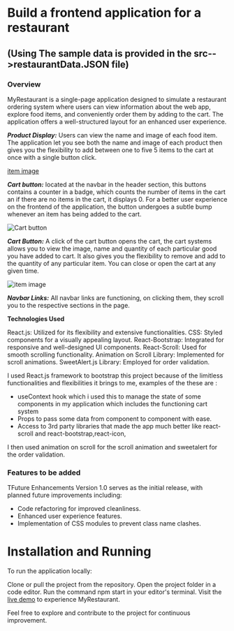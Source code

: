 # Build a frontend application for a restaurant
## (Using  The sample data is provided in the  src-->restaurantData.JSON file)

### Overview

MyRestaurant is a single-page application designed to simulate a restaurant ordering system where users can view information about the web app, explore food items, and conveniently order them by adding to the cart. The application offers a well-structured layout for an enhanced user experience.

***Product Display:*** Users can view the name and image of each food item.
The application let you see both the name and image of each product then gives you the flexibility to add between one to five 5 items to the cart at once with a single button click. 

[item image](https://github.com/codewar193/TASK/upload/main/src/assets/image/Item.png?raw=true)

 ***Cart button:*** located at the navbar in the header section, this buttons contains a counter in a badge, which counts the number of items in the cart an if there are no items in the cart, it displays 0. For a better user experience on the frontend of the application, the button undergoes a subtle bump whenever an item has being added to the cart.

![Cart button](https://github.com/codewar193/TASK/upload/main/src/assets/image/cart_button.png?raw=true)

***Cart Button:*** A click of the cart button opens the cart, the cart systems allows you to view the image, name and quantity of each particular good you have added to cart. It also gives you the flexibility to remove and add to the quantity of any particular item. You can close or open the cart at any given time.

![item image](https://github.com/codewar193/TASK/upload/main/src/assets/image/cart_item.png?raw=true)

***Navbar Links:*** All navbar links are functioning, on clicking them, they scroll you to the respective sections in the page.

**Technologies Used**

React.js: Utilized for its flexibility and extensive functionalities.
CSS: Styled components for a visually appealing layout.
React-Bootstrap: Integrated for responsive and well-designed UI components.
React-Scroll: Used for smooth scrolling functionality.
Animation on Scroll Library: Implemented for scroll animations.
SweetAlert.js Library: Employed for order validation.

I used React.js framework to bootstrap this project because of the limitless functionalities and flexibilities it brings to me, examples of the these are : 

- useContext hook which i used this to manage the state of some components in my application which includes the functioning cart system
- Props to pass some data from component to component with ease.
- Access to 3rd party libraries that made the app much better like react-scroll and react-bootstrap,react-icon, 

I then used animation on scroll for the scroll animation and sweetalert for the order validation.



### Features to be added

TFuture Enhancements
Version 1.0 serves as the initial release, with planned future improvements including:

- Code refactoring for improved cleanliness.
- Enhanced user experience features.
- Implementation of CSS modules to prevent class name clashes.


# Installation and Running

To run the application locally:

Clone or pull the project from the repository.
Open the project folder in a code editor.
Run the command npm start in your editor's terminal.
Visit the [live demo](https://dynamic-tulumba-865ec7.netlify.app/) to experience MyRestaurant.

Feel free to explore and contribute to the project for continuous improvement.



